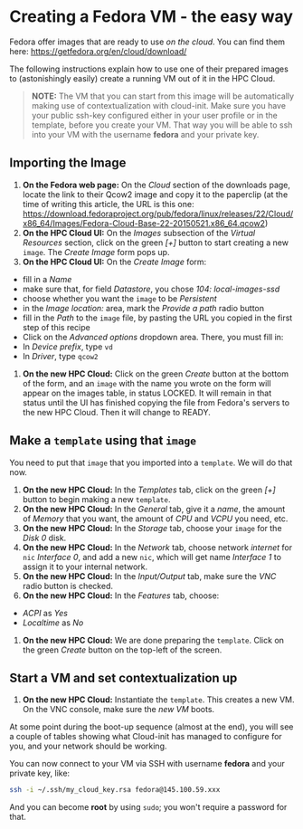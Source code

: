 # Creating a Fedora VM - the easy way

Fedora offer images that are ready to use _on the cloud_. You can find them here: https://getfedora.org/en/cloud/download/

The following instructions explain how to use one of their prepared images to (astonishingly easily) create a running VM out of it in the HPC Cloud.

>**NOTE:**
>The VM that you can start from this image will be automatically making use of contextualization with cloud-init. Make sure you have your public ssh-key configured either in your user profile or in the template, before you create your VM. That way you will be able to ssh into your VM with the username **fedora** and your private key.

## Importing the Image
1. **On the Fedora web page:** On the _Cloud_ section of the downloads page, locate the link to their Qcow2 image and copy it to the paperclip (at the time of writing this article, the URL is this one: https://download.fedoraproject.org/pub/fedora/linux/releases/22/Cloud/x86_64/Images/Fedora-Cloud-Base-22-20150521.x86_64.qcow2)
1. **On the HPC Cloud UI:** On the _Images_ subsection of the _Virtual Resources_ section, click on the green _[+]_ button to start creating a new `image`. The _Create Image_ form pops up.
1. **On the HPC Cloud UI:** On the _Create Image_ form:
 * fill in a _Name_
 * make sure that, for field _Datastore_, you chose _104: local-images-ssd_
 * choose whether you want the `image` to be _Persistent_
 * in the _Image location:_ area, mark the _Provide a path_ radio button
 * fill in the _Path_ to the `image` file, by pasting the URL you copied in the first step of this recipe
 * Click on the _Advanced options_ dropdown area. There, you must fill in:
  * In _Device prefix_, type `vd`
  * In _Driver_, type `qcow2`
1. **On the new HPC Cloud:** Click on the green _Create_ button at the bottom of the form, and an `image` with the name you wrote on the form will appear on the images table, in status LOCKED. It will remain in that status until the UI has finished copying the file from Fedora's servers to the new HPC Cloud. Then it will change to READY.

## Make a `template` using that `image`

You need to put that `image` that you imported into a `template`. We will do that now.

1. **On the new HPC Cloud:** In the _Templates_ tab, click on the green _[+]_ button to begin making a new `template`.
1. **On the new HPC Cloud:** In the _General_ tab, give it a _name_, the amount of _Memory_ that you want, the amount of _CPU_ and _VCPU_ you need, etc.
1. **On the new HPC Cloud:** In the _Storage_ tab, choose your `image` for the _Disk 0_ disk.
1. **On the new HPC Cloud:** In the _Network_ tab, choose network _internet_ for `nic` _Interface 0_, and add a new `nic`, which will get name _Interface 1_ to assign it to your internal network.
1. **On the new HPC Cloud:** In the _Input/Output_ tab, make sure the _VNC_ radio button is checked.
1. **On the new HPC Cloud:** In the _Features_ tab, choose:
  * _ACPI_ as _Yes_
  * _Localtime_ as _No_
1. **On the new HPC Cloud:** We are done preparing the `template`. Click on the green _Create_ button on the top-left of the screen.

## Start a VM and set contextualization up

1. **On the new HPC Cloud:** Instantiate the `template`. This creates a new VM. On the VNC console, make sure the _new VM_ boots. 

At some point during the boot-up sequence (almost at the end), you will see a couple of tables showing what Cloud-init has managed to configure for you, and your network should be working. 

You can now connect to your VM via SSH with username **fedora** and your private key, like:
```sh
ssh -i ~/.ssh/my_cloud_key.rsa fedora@145.100.59.xxx
```

And you can become **root** by using `sudo`; you won't require a password for that.